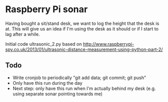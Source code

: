 # Raspberry Pi sonar

Having bought a sit/stand desk, we want to log the height that the desk is at. This will give us an idea if I'm using the desk as it should or if I start to lag after a while.

Initial code ultrasonic_2.py based on http://www.raspberrypi-spy.co.uk/2013/01/ultrasonic-distance-measurement-using-python-part-2/

## Todo

* Write cronjob to periodically "git add data; git commit; git push"
* Only have this run during the day
* Next step: only have this run when I'm actually behind my desk (e.g. using separate sonar pointing towards me)
